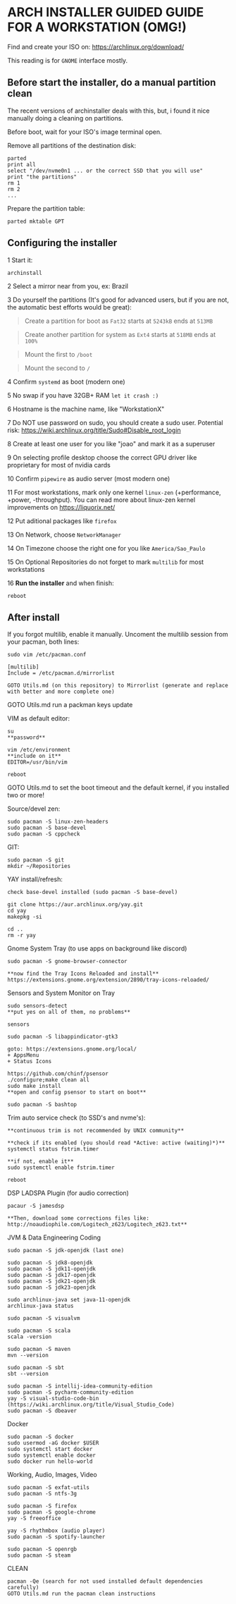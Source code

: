 ARCH INSTALLER GUIDED GUIDE FOR A WORKSTATION (OMG!) 
====================================================
	
Find and create your ISO on: https://archlinux.org/download/

This reading is for `GNOME` interface mostly.

Before start the installer, do a manual partition clean
-------------------------------------------------------

The recent versions of archinstaller deals with this, but, i found it nice manually doing a cleaning on partitions.

Before boot, wait for your ISO's image terminal open.

Remove all partitions of the destination disk:

	parted
	print all 
	select "/dev/nvme0n1 ... or the correct SSD that you will use"
	print "the partitions"
	rm 1
	rm 2
	...
		
Prepare the partition table:

	parted mktable GPT
	
Configuring the installer
-------------------------

1 Start it:
	
	archinstall
	
2 Select a mirror near from you, ex: Brazil
	
3 Do yourself the partitions (It's good for advanced users, but if you are not, the automatic best efforts would be great):
	
> Create a partition for boot as `Fat32` starts at `5243kB` ends at `513MB`

> Create another partition for system as `Ext4` starts at `518MB` ends at `100%`

> Mount the first to `/boot`

> Mount the second to `/`

4 Confirm `systemd` as boot (modern one)
	
5 No swap if you have 32GB+ RAM `let it crash :)`
	
6 Hostname is the machine name, like "WorkstationX"
	
7 Do NOT use password on sudo, you should create a sudo user. Potential risk: https://wiki.archlinux.org/title/Sudo#Disable_root_login
	
8 Create at least one user for you like "joao" and mark it as a superuser
	
9 On selecting profile desktop choose the correct GPU driver like proprietary for most of nvidia cards
		
10 Confirm `pipewire` as audio server (most modern one)
	
11 For most workstations, mark only one kernel `linux-zen` (+performance, +power, -throughput). You can read more about linux-zen kernel improvements on https://liquorix.net/
		
12 Put aditional packages like `firefox`
	
13 On Network, choose `NetworkManager`
		
14 On Timezone choose the right one for you like `America/Sao_Paulo`
	
15 On Optional Repositories do not forget to mark `multilib` for most workstations
	
16 **Run the installer** and when finish:

	reboot
	
After install
-------------
	
If you forgot multilib, enable it manually. Uncoment the multilib session from your pacman, both lines:
	
	sudo vim /etc/pacman.conf

	[multilib]
	Include = /etc/pacman.d/mirrorlist

	GOTO Utils.md (on this repository) to Mirrorlist (generate and replace with better and more complete one)

GOTO Utils.md run a packman keys update

VIM as default editor:
	
	su
	**password**
	
	vim /etc/environment 
	**include on it**
	EDITOR=/usr/bin/vim	
	
	reboot

GOTO Utils.md to set the boot timeout and the default kernel, if you installed two or more!
	
Source/devel zen:

	sudo pacman -S linux-zen-headers
 	sudo pacman -S base-devel
  	sudo pacman -S cppcheck

GIT:

	sudo pacman -S git
	mkdir ~/Repositories
	
YAY install/refresh:
	
 	check base-devel installed (sudo pacman -S base-devel)

	git clone https://aur.archlinux.org/yay.git
	cd yay
	makepkg -si

	cd ..
	rm -r yay
	
Gnome System Tray (to use apps on background like discord)

	sudo pacman -S gnome-browser-connector

	**now find the Tray Icons Reloaded and install**
	https://extensions.gnome.org/extension/2890/tray-icons-reloaded/

Sensors and System Monitor on Tray

	sudo sensors-detect
	**put yes on all of them, no problems**
	
	sensors

	sudo pacman -S libappindicator-gtk3

 	goto: https://extensions.gnome.org/local/
	+ AppsMenu
  	+ Status Icons

	https://github.com/chinf/psensor
	./configure;make clean all
	sudo make install
 	**open and config psensor to start on boot**
 
	sudo pacman -S bashtop
	
Trim auto service check (to SSD's and nvme's):

	**continuous trim is not recommended by UNIX community**
	
	**check if its enabled (you should read *Active: active (waiting)*)**
	systemctl status fstrim.timer
	
	**if not, enable it**
	sudo systemctl enable fstrim.timer
	
	reboot
	
DSP LADSPA Plugin (for audio correction)

	pacaur -S jamesdsp

	**Then, download some corrections files like: http://noaudiophile.com/Logitech_z623/Logitech_z623.txt**
		
JVM & Data Engineering Coding

	sudo pacman -S jdk-openjdk (last one)

	sudo pacman -S jdk8-openjdk
 	sudo pacman -S jdk11-openjdk
	sudo pacman -S jdk17-openjdk
 	sudo pacman -S jdk21-openjdk
  	sudo pacman -S jdk23-openjdk

	sudo archlinux-java set java-11-openjdk
	archlinux-java status
	
	sudo pacman -S visualvm
	
	sudo pacman -S scala
	scala -version
	
	sudo pacman -S maven
	mvn --version
	
	sudo pacman -S sbt
	sbt --version
	
	sudo pacman -S intellij-idea-community-edition
 	sudo pacman -S pycharm-community-edition
  	yay -S visual-studio-code-bin (https://wiki.archlinux.org/title/Visual_Studio_Code)
   	sudo pacman -S dbeaver

Docker 

	sudo pacman -S docker
	sudo usermod -aG docker $USER
	sudo systemctl start docker 
	sudo systemctl enable docker 
	sudo docker run hello-world 

Working, Audio, Images, Video
	
	sudo pacman -S exfat-utils
	sudo pacman -S ntfs-3g

 	sudo pacman -S firefox
  	sudo pacman -S google-chrome
   	yay -S freeoffice
   
	yay -S rhythmbox (audio player)
 	sudo pacman -S spotify-launcher
	
 	sudo pacman -S openrgb
	sudo pacman -S steam

CLEAN

	pacman -Qe (search for not used installed default dependencies carefully)
	GOTO Utils.md run the pacman clean instructions
